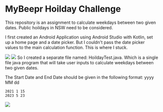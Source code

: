 # MyBeepr Hoilday Challenge

This repository is an assignment to calculate weekdays between two given dates. Public hoildays in NSW need to be considered.

I first created an Android Application using Android Studio with Kotlin, set up a home page and a date picker. But I couldn't pass the date picker values to the main calculation function. This is where I stuck.

![](/WeekdaysCalculator/images/1.png)
![](/WeekdaysCalculator/images/2.png)
So I created a separate file named: HoildayTest.java. Which is a single file java program that will take user inputs to calculate weekdays between two given dates.

The Start Date and End Date should be given in the following format: yyyy MM dd

```
2021 1 15
2023 5 23
```

![](/WeekdaysCalculator/images/3.png)